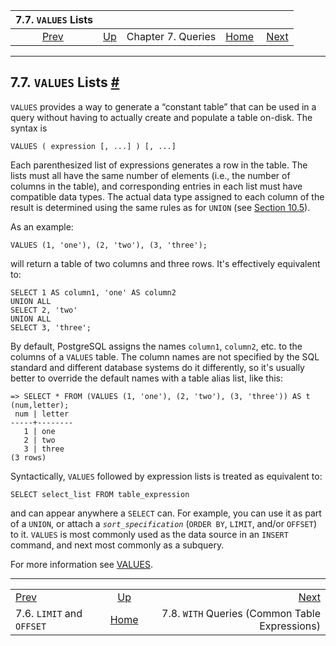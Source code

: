 <!--?xml version="1.0" encoding="UTF-8" standalone="no"?-->

|                 7.7. `VALUES` Lists                 |                                         |                    |                                                       |                                                                           |
| :-------------------------------------------------: | :-------------------------------------- | :----------------: | ----------------------------------------------------: | ------------------------------------------------------------------------: |
| [Prev](queries-limit.html "7.6. LIMIT and OFFSET")  | [Up](queries.html "Chapter 7. Queries") | Chapter 7. Queries | [Home](index.html "PostgreSQL 17devel Documentation") |  [Next](queries-with.html "7.8. WITH Queries (Common Table Expressions)") |

***

## 7.7. `VALUES` Lists [#](#QUERIES-VALUES)

[]()

`VALUES` provides a way to generate a “constant table” that can be used in a query without having to actually create and populate a table on-disk. The syntax is

    VALUES ( expression [, ...] ) [, ...]

Each parenthesized list of expressions generates a row in the table. The lists must all have the same number of elements (i.e., the number of columns in the table), and corresponding entries in each list must have compatible data types. The actual data type assigned to each column of the result is determined using the same rules as for `UNION` (see [Section 10.5](typeconv-union-case.html "10.5. UNION, CASE, and Related Constructs")).

As an example:

    VALUES (1, 'one'), (2, 'two'), (3, 'three');

will return a table of two columns and three rows. It's effectively equivalent to:

    SELECT 1 AS column1, 'one' AS column2
    UNION ALL
    SELECT 2, 'two'
    UNION ALL
    SELECT 3, 'three';

By default, PostgreSQL assigns the names `column1`, `column2`, etc. to the columns of a `VALUES` table. The column names are not specified by the SQL standard and different database systems do it differently, so it's usually better to override the default names with a table alias list, like this:

    => SELECT * FROM (VALUES (1, 'one'), (2, 'two'), (3, 'three')) AS t (num,letter);
     num | letter
    -----+--------
       1 | one
       2 | two
       3 | three
    (3 rows)

Syntactically, `VALUES` followed by expression lists is treated as equivalent to:

    SELECT select_list FROM table_expression

and can appear anywhere a `SELECT` can. For example, you can use it as part of a `UNION`, or attach a *`sort_specification`* (`ORDER BY`, `LIMIT`, and/or `OFFSET`) to it. `VALUES` is most commonly used as the data source in an `INSERT` command, and next most commonly as a subquery.

For more information see [VALUES](sql-values.html "VALUES").

***

|                                                     |                                                       |                                                                           |
| :-------------------------------------------------- | :---------------------------------------------------: | ------------------------------------------------------------------------: |
| [Prev](queries-limit.html "7.6. LIMIT and OFFSET")  |        [Up](queries.html "Chapter 7. Queries")        |  [Next](queries-with.html "7.8. WITH Queries (Common Table Expressions)") |
| 7.6. `LIMIT` and `OFFSET`                           | [Home](index.html "PostgreSQL 17devel Documentation") |                            7.8. `WITH` Queries (Common Table Expressions) |
